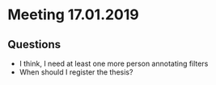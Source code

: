 # Meeting 17.01.2019

## Questions

* I think, I need at least one more person annotating filters
* When should I register the thesis?
